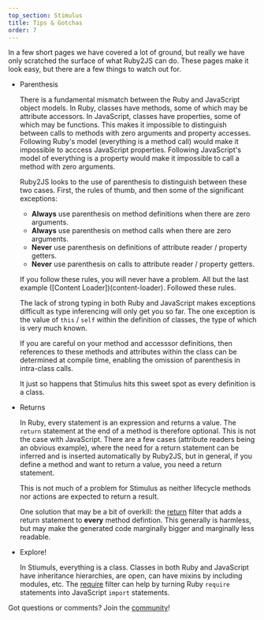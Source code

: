 ```yaml
---
top_section: Stimulus
title: Tips & Gotchas
order: 7
---
```


In a few short pages we have covered a lot of ground, but really we have only
scratched the surface of what Ruby2JS can do.  These pages make it look easy,
but there are a few things to watch out for.

 * Parenthesis

     There is a fundamental mismatch between the Ruby and JavaScript object
     models.  In Ruby, classes have methods, some of which may be attribute
     accessors.  In JavaScript, classes have properties, some of which may be
     functions.  This makes it impossible to distinguish between calls to
     methods with zero arguments and property accesses.  Following Ruby's
     model (everything is a method call) would make it impossible to acccess
     JavaScript properties.  Following JavaScript's model of everything is a
     property would make it impossible to call a method with zero arguments.

     Ruby2JS looks to the use of parenthesis to distinguish between these two
     cases.  First, the rules of thumb, and then some of the significant
     exceptions:

     * **Always** use parenthesis on method definitions when there are zero
       arguments.
     * **Always** use parenthesis on method calls when there are zero
       arguments.
     * **Never** use parenthesis on definitions of attribute reader / property
       getters.
     * **Never** use parenthesis on calls to attribute reader / property
       getters.

     If you follow these rules, you will never have a problem.  All but the
     last example ([Content Loader])(content-loader).  Followed these rules.

     The lack of strong typing in both Ruby and JavaScript makes exceptions
     difficult as type inferencing will only get you so far.  The one
     exception is the value of `this` / `self` within the definition of
     classes, the type of which is very much known.

     If you are careful on your method and accesssor definitions, then
     references to these methods and attributes within the class can be
     determined at compile time, enabling the omission of parenthesis in
     intra-class calls.

     It just so happens that Stimulus hits this sweet spot as every definition
     is a class.

 * Returns

     In Ruby, every statement is an expression and returns a value.  The
     `return` statement at the end of a method is therefore optional.  This is
     not the case with JavaScript.  There are a few cases (attribute readers
     being an obvious example), where the need for a return statement can be
     inferred and is inserted automatically by Ruby2JS, but in general, if you
     define a method and want to return a value, you need a return statement.

     This is not much of a problem for Stimulus as neither lifecycle methods
     nor actions are expected to return a result.

     One solution that may be a bit of overkill: the
     [return](../../docs/filters/return) filter that adds a return statement
     to **every** method defintion.  This generally is harmless, but may make
     the generated code marginally bigger and marginally less readable.

 * Explore!

     In Stiumuls, everything is a class.  Classes in both Ruby and JavaScript
     have inheritance hierarchies, are open, can have mixins by including
     modules, etc.  The [require](../../docs/filters/require) filter can help
     by turning Ruby `require` statements into JavaScript `import` statements.

Got questions or comments?  Join the [community](../../docs/community)!
